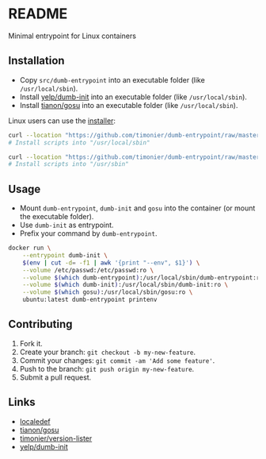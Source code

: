 # README

Minimal entrypoint for Linux containers

## Installation

* Copy `src/dumb-entrypoint` into an executable folder (like `/usr/local/sbin`).
* Install [yelp/dumb-init](https://github.com/Yelp/dumb-init) into an executable folder (like `/usr/local/sbin`).
* Install [tianon/gosu](https://github.com/tianon/gosu) into an executable folder (like `/usr/local/sbin`).

Linux users can use the [installer](https://github.com/timonier/dumb-entrypoint/blob/master/bin/installer):

```sh
curl --location "https://github.com/timonier/dumb-entrypoint/raw/master/bin/installer" | sudo sh -s -- install
# Install scripts into "/usr/local/sbin"

curl --location "https://github.com/timonier/dumb-entrypoint/raw/master/bin/installer" | sudo INSTALL_DIRECTORY="/usr/sbin" sh -s -- install
# Install scripts into "/usr/sbin"
```

## Usage

* Mount `dumb-entrypoint`, `dumb-init` and `gosu` into the container (or mount the executable folder).
* Use `dumb-init` as entrypoint.
* Prefix your command by `dumb-entrypoint`.

```sh
docker run \
    --entrypoint dumb-init \
    $(env | cut -d= -f1 | awk '{print "--env", $1}') \
    --volume /etc/passwd:/etc/passwd:ro \
    --volume $(which dumb-entrypoint):/usr/local/sbin/dumb-entrypoint:ro \
    --volume $(which dumb-init):/usr/local/sbin/dumb-init:ro \
    --volume $(which gosu):/usr/local/sbin/gosu:ro \
    ubuntu:latest dumb-entrypoint printenv
```

## Contributing

1. Fork it.
2. Create your branch: `git checkout -b my-new-feature`.
3. Commit your changes: `git commit -am 'Add some feature'`.
4. Push to the branch: `git push origin my-new-feature`.
5. Submit a pull request.

## Links

* [localedef](http://manpages.ubuntu.com/manpages/latest/man1/localedef.1.html)
* [tianon/gosu](https://github.com/tianon/gosu)
* [timonier/version-lister](https://github.com/timonier/version-lister)
* [yelp/dumb-init](https://github.com/Yelp/dumb-init)
